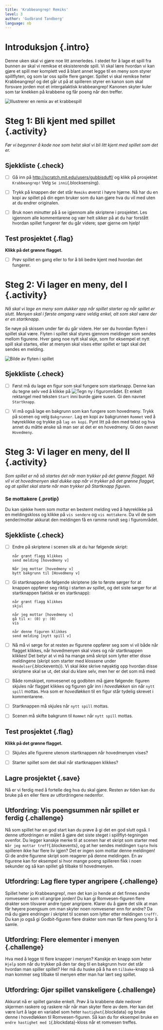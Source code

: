 ```yaml
---
title: 'Krabbeangrep! Remiks'
level: 3
author: 'Gudbrand Tandberg'
language: nb
---
```



# Introduksjon {.intro}

Denne uken skal vi gjøre noe litt annerledes. I stedet for å lage et spill fra
bunnen av skal vi remikse et eksisterende spill. Vi skal lære hvordan vi kan
gjøre et spill mer komplett ved å blant annet legge til en meny som styrer
spillflyten, og som lar oss spille flere ganger. Spillet vi skal remikse heter
Krabbeangrep! og det går ut på at spilleren styrer en kanon som skal forsvare
jorden mot et intergalaktisk krabbeangrep! Kanonen skyter kuler som tar knekken
på krabbene og får poeng når den treffer.

![Illustrerer en remix av et krabbespill](krabbeangrep_remiks.png)


# Steg 1: Bli kjent med spillet {.activity}

*Før vi begynner å kode noe som helst skal vi bli litt kjent med spillet som det
 er.*

## Sjekkliste {.check}

- [ ] Gå inn på <http://scratch.mit.edu/users/gubbisduff/> og klikk på
  prosjektet `Krabbeangrep!` Velg `Se inni`{.blocksensing}.

- [ ] Trykk på knappen der det står `Remiks` øverst i høyre hjørne. Nå har du en
  kopi av spillet på din egen bruker som du kan gjøre hva du vil med uten at du
  endrer originalen.

- [ ] Bruk noen minutter på å se igjennom alle skriptene i prosjektet. Les
  igjennom alle kommentarene og vær helt sikker på at du har forstått hvordan
  spillet fungerer før du går videre; spør gjerne om hjelp!

## Test prosjektet {.flag}

__Klikk på det grønne flagget.__

- [ ] Prøv spillet en gang eller to for å bli bedre kjent med hvordan det
  fungerer.


# Steg 2: Vi lager en meny, del I {.activity}

*Nå skal vi lage en meny som dukker opp når spillet starter og når spillet er
 slutt. Menyen skal i første omgang være veldig enkel, alt som skal være der er
 en startknapp.*

Se nøye på skissen under før du går videre. Her ser du hvordan flyten i spillet
skal være. Flyten i spillet skal styres gjennom meldinger som sendes mellom
figurene. Hver gang noe nytt skal skje, som for eksempel et nytt spill skal
startes, eller at menyen skal vises etter spillet er tapt skal det sendes en
melding.

![Bilde av flyten i spillet](spillflyt.png)

## Sjekkliste {.check}

- [ ] Først må du lage en figur som skal fungere som startknapp. Denne kan du
  tegne selv ved å klikke på ![Tegn ny](../bilder/tegn-ny.png) i figurområdet.
  Et enkelt rektangel med teksten `Start` inni burde gjøre susen. Gi den navnet
  `Startknapp`.

- [ ] Vi må også lage en bakgrunn som kan fungere som hovedmeny. Trykk på scenen
  og velg `Bakgrunner`. Lag en kopi av bakgrunnen `Rommet` ved å høyreklikke og
  trykke på `lag en kopi`. Pynt litt på den med tekst og hva annet du måtte
  ønske så man ser at det er en hovedmeny. Gi den navnet `Hovedmeny`.


# Steg 3: Vi lager en meny, del II {.activity}

*Som spillet er nå så startes det når man trykker på det grønne flagget. Nå vil
 vi at hovedmenyen skal dukke opp når vi trykker på det grønne flagget, og at
 spillet skal starte når man trykker på Startknapp figuren.*

### Se mottakere {.protip}

Du kan sjekke hvem som mottar en bestemt melding ved å høyreklikke på en
meldingskloss og klikke på `vis sendere` og `vis mottakere`. Da vil de som
sender/mottar akkurat den meldingen få en ramme rundt seg i figurområdet.

## Sjekkliste {.check}

- [ ] Endre på skriptene i scenen slik at du har følgende skript:

  ```blocks
  når grønt flagg klikkes
  send melding [hovedmeny v]

  Når jeg mottar [hovedmeny v]
  bytt bakgrunn til [Hovedmeny v]
  ```

- [ ] Gi startknappen de følgende skriptene (de to første sørger for at knappen
  oppfører seg riktig i starten av spillet, og det siste sørger for at
  startknappen faktisk er en startknapp):

  ```blocks
  når grønt flagg klikkes
  skjul

  når jeg mottar [hovedmeny v]
  gå til x: (0) y: (0)
  vis

  når denne figuren klikkes
  send melding [nytt spill v]
  ```

- [ ] Nå må vi sørge for at resten av figurene oppfører seg som vi vil både når
  flagget klikkes, når hovedmenyen skal vises og når startknappen klikkes! Det
  betyr at vi må ha mange små skript som lytter etter disse meldingene (skript
  som starter med klossene under `Hendelser`{.blockevents}). Vi skal ikke skrive
  nøyaktig opp hvordan disse skriptene skal se ut, det skal du klare selv, men
  her er det som må med:

- [ ] Både romskipet, romvesenet og godbiten må gjøre følgende: figuren skjules
  når flagget klikkes og figuren går inn i *hovedløkken* sin når `nytt spill`
  mottas. Hva som er *hovedløkken* til en figur står tydelig skrevet i
  kommentarene.

- [ ] Startknappen må skjules når `nytt spill` mottas.

- [ ] Scenen må skifte bakgrunn til `Rommet` når `nytt spill` mottas.

## Test prosjektet {.flag}

__Klikk på det grønne flagget.__

- [ ] Skjules alle figurene utenom startknappen når hovedmenyen vises?

- [ ] Starter spillet som det skal når startknappen klikkes?

## Lagre prosjektet {.save}

Nå er vi ferdig med å fortelle deg hva du skal gjøre. Resten av tiden kan du
bruke på en eller flere av utfordringene nedenfor.

## Utfordring: Vis poengsummen når spillet er ferdig {.challenge}

Nå som spillet har en god start kan du prøve å gi det en god slutt også. I denne
utfordringen er målet å gjøre det siste steget i spillflyt-tegningen ovenfor. Du
legger kanskje merke til at scenen har et skript som starter med `Når jeg mottar
treff`{.blockevents}, og at her sendes meldingen `tapte` hvis spilleren ikke har
flere liv igjen? Det er ingen som mottar denne meldingen! Gi de andre figurene
skript som reagerer på denne meldingen. En av figurene kan for eksempel si hvor
mange poeng spilleren fikk i noen sekunder og så kan spillet gå tilbake til
hovedmenyen.

## Utfordring: Lag flere typer angripere {.challenge}

Spillet heter jo Krabbeangrep!, men det kan jo hende at det finnes andre
romvesener som vil angripe jorden! Du kan gi Romvesen-figuren flere drakter som
tilsvarer andre typer angripere. Klarer du å gjøre det slik at man får høyere
poengsum om man skyter noen romvesener enn for andre? Da må du gjøre endringer i
skriptet til scenen som lytter etter meldingen `treff!`. Du kan jo også gi
Godbit-figuren flere drakter som man får flere poeng for å samle.

## Utfordring: Flere elementer i menyen {.challenge}

Hva med å legge til flere knapper i menyen? Kanskje en knapp som heter `Hjelp`
som når du trykker på den tar deg til en bakgrunn hvor det står hvordan man
spiller spillet? Her må du huske på å ha en `tilbake`-knapp så man kommer seg
tilbake til menyen etter man har lært seg spillet.

## Utfordring: Gjør spillet vanskeligere {.challenge}

Akkurat nå er spillet ganske enkelt. Prøv å la krabbene dale nedover skjermen
raskere og raskere når når man skyter flere av dem. Her kan det være lurt å lage
en variabel som heter `hastighet`{.blockdata} og bruke denne i hovedløkken til
Romvesen-figuren. Så kan du for eksempel bruke en `endre hastighet med
1`{.blockdata}-kloss når et romvesen treffes.


